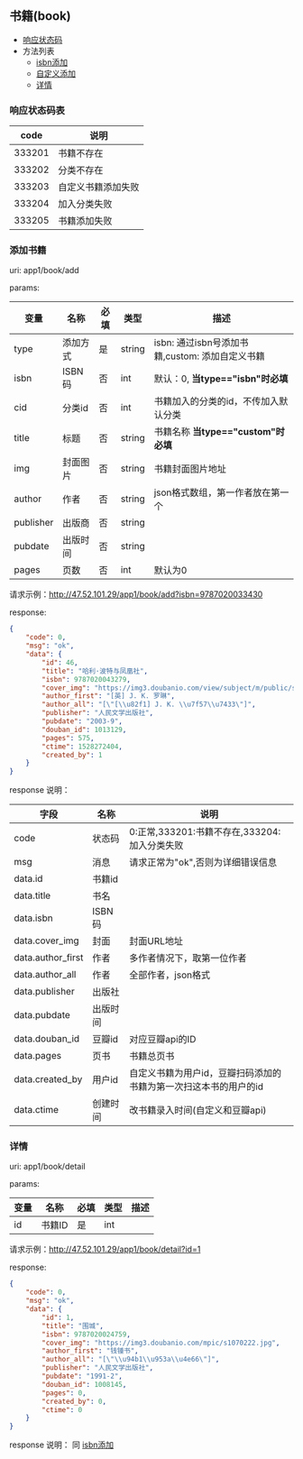 ## 书籍(book)

+ [响应状态码](#响应状态码表)
+ 方法列表
	+ [isbn添加](#isbn添加)
	+ [自定义添加](#自定义添加)
	+ [详情](#详情)



### 响应状态码表

|  code  |        说明        |
| ------ | ------------------ |
| 333201 | 书籍不存在         |
| 333202 | 分类不存在         |
| 333203 | 自定义书籍添加失败 |
| 333204 | 加入分类失败       |
| 333205 | 书籍添加失败       |

### 添加书籍

uri: app1/book/add

params:

|    变量   |   名称   | 必填 |  类型  |                       描述                      |
| --------- | -------- | ---- | ------ | ----------------------------------------------- |
| type      | 添加方式 | 是   | string | isbn: 通过isbn号添加书籍,custom: 添加自定义书籍 |
| isbn      | ISBN码   | 否   | int    | 默认：0, **当type=="isbn"时必填**               |
| cid       | 分类id   | 否   | int    | 书籍加入的分类的id，不传加入默认分类            |
| title     | 标题     | 否   | string | 书籍名称  **当type=="custom"时必填**            |
| img       | 封面图片 | 否   | string | 书籍封面图片地址                                |
| author    | 作者     | 否   | string | json格式数组，第一作者放在第一个                |
| publisher | 出版商   | 否   | string |                                                 |
| pubdate   | 出版时间 | 否   | string |                                                 |
| pages     | 页数     | 否   | int    | 默认为0                                         |


请求示例：http://47.52.101.29/app1/book/add?isbn=9787020033430

response:

```json
{
    "code": 0,
    "msg": "ok",
    "data": {
        "id": 46,
        "title": "哈利·波特与凤凰社",
        "isbn": 9787020043279,
        "cover_img": "https://img3.doubanio.com/view/subject/m/public/s1822013.jpg",
        "author_first": "[英] J. K. 罗琳",
        "author_all": "[\"[\\u82f1] J. K. \\u7f57\\u7433\"]",
        "publisher": "人民文学出版社",
        "pubdate": "2003-9",
        "douban_id": 1013129,
        "pages": 575,
        "ctime": 1528272404,
        "created_by": 1
    }
}
```

<a name="add_book_resp">response 说明：</a>

|        字段       |   名称   |                               说明                               |
| ----------------- | -------- | ---------------------------------------------------------------- |
| code              | 状态码   | 0:正常,333201:书籍不存在,333204:加入分类失败                     |
| msg               | 消息     | 请求正常为"ok",否则为详细错误信息                                |
| data.id           | 书籍id   |                                                                  |
| data.title        | 书名     |                                                                  |
| data.isbn         | ISBN码   |                                                                  |
| data.cover_img    | 封面     | 封面URL地址                                                      |
| data.author_first | 作者     | 多作者情况下，取第一位作者                                       |
| data.author_all   | 作者     | 全部作者，json格式                                               |
| data.publisher    | 出版社   |                                                                  |
| data.pubdate      | 出版时间 |                                                                  |
| data.douban_id    | 豆瓣id   | 对应豆瓣api的ID                                                  |
| data.pages        | 页书     | 书籍总页书                                                       |
| data.created_by   | 用户id   | 自定义书籍为用户id，豆瓣扫码添加的书籍为第一次扫这本书的用户的id |
| data.ctime        | 创建时间 | 改书籍录入时间(自定义和豆瓣api)                                  |



### 详情

uri: app1/book/detail

params:

| 变量 |  名称  | 必填 | 类型 | 描述 |
| ---- | ------ | ---- | ---- | ---- |
| id   | 书籍ID | 是   | int        ||

请求示例：http://47.52.101.29/app1/book/detail?id=1

response:

```json
{
    "code": 0,
    "msg": "ok",
    "data": {
        "id": 1,
        "title": "围城",
        "isbn": 9787020024759,
        "cover_img": "https://img3.doubanio.com/mpic/s1070222.jpg",
        "author_first": "钱锺书",
        "author_all": "[\"\\u94b1\\u953a\\u4e66\"]",
        "publisher": "人民文学出版社",
        "pubdate": "1991-2",
        "douban_id": 1008145,
        "pages": 0,
        "created_by": 0,
        "ctime": 0
    }
}
```

response 说明：
同 <a href="#add_book_resp">isbn添加</a>


